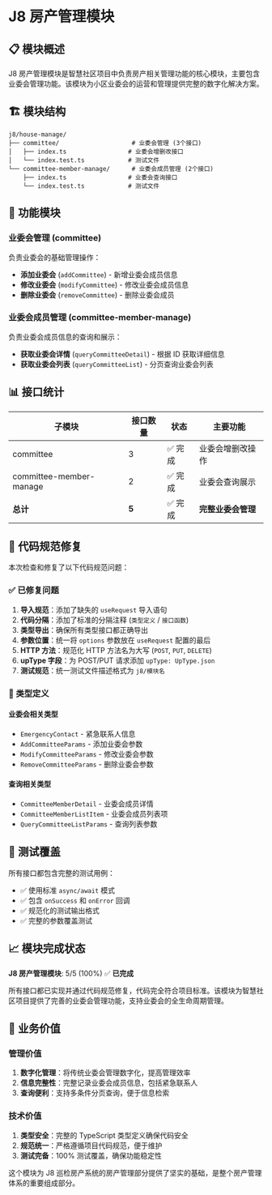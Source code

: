 # J8 房产管理模块

## 📋 模块概述

J8 房产管理模块是智慧社区项目中负责房产相关管理功能的核心模块，主要包含业委会管理功能。该模块为小区业委会的运营和管理提供完整的数字化解决方案。

## 🏗️ 模块结构

```plain
j8/house-manage/
├── committee/                    # 业委会管理 (3个接口)
│   ├── index.ts                 # 业委会增删改接口
│   └── index.test.ts            # 测试文件
└── committee-member-manage/      # 业委会成员管理 (2个接口)
    ├── index.ts                 # 业委会查询接口
    └── index.test.ts            # 测试文件
```

## 🔧 功能模块

### 业委会管理 (committee)

负责业委会的基础管理操作：

- **添加业委会** (`addCommittee`) - 新增业委会成员信息
- **修改业委会** (`modifyCommittee`) - 修改业委会成员信息
- **删除业委会** (`removeCommittee`) - 删除业委会成员

### 业委会成员管理 (committee-member-manage)

负责业委会成员信息的查询和展示：

- **获取业委会详情** (`queryCommitteeDetail`) - 根据 ID 获取详细信息
- **获取业委会列表** (`queryCommitteeList`) - 分页查询业委会列表

## 📊 接口统计

| 子模块                  | 接口数量 | 状态    | 主要功能           |
| ----------------------- | -------- | ------- | ------------------ |
| committee               | 3        | ✅ 完成 | 业委会增删改操作   |
| committee-member-manage | 2        | ✅ 完成 | 业委会查询展示     |
| **总计**                | **5**    | ✅ 完成 | **完整业委会管理** |

## 🔄 代码规范修复

本次检查和修复了以下代码规范问题：

### ✅ 已修复问题

1. **导入规范**：添加了缺失的 `useRequest` 导入语句
2. **代码分隔**：添加了标准的分隔注释 (`类型定义` / `接口函数`)
3. **类型导出**：确保所有类型接口都正确导出
4. **参数位置**：统一将 `options` 参数放在 `useRequest` 配置的最后
5. **HTTP 方法**：规范化 HTTP 方法名为大写 (`POST`, `PUT`, `DELETE`)
6. **upType 字段**：为 POST/PUT 请求添加 `upType: UpType.json`
7. **测试规范**：统一测试文件描述格式为 `j8/模块名`

### 📝 类型定义

#### 业委会相关类型

- `EmergencyContact` - 紧急联系人信息
- `AddCommitteeParams` - 添加业委会参数
- `ModifyCommitteeParams` - 修改业委会参数
- `RemoveCommitteeParams` - 删除业委会参数

#### 查询相关类型

- `CommitteeMemberDetail` - 业委会成员详情
- `CommitteeMemberListItem` - 业委会成员列表项
- `QueryCommitteeListParams` - 查询列表参数

## 🧪 测试覆盖

所有接口都包含完整的测试用例：

- ✅ 使用标准 `async/await` 模式
- ✅ 包含 `onSuccess` 和 `onError` 回调
- ✅ 规范化的测试输出格式
- ✅ 完整的参数覆盖测试

## 📈 模块完成状态

**J8 房产管理模块**: 5/5 (100%) ✅ **已完成**

所有接口都已实现并通过代码规范修复，代码完全符合项目标准。该模块为智慧社区项目提供了完善的业委会管理功能，支持业委会的全生命周期管理。

## 🎯 业务价值

### 管理价值

1. **数字化管理**：将传统业委会管理数字化，提高管理效率
2. **信息完整性**：完整记录业委会成员信息，包括紧急联系人
3. **查询便利**：支持多条件分页查询，便于信息检索

### 技术价值

1. **类型安全**：完整的 TypeScript 类型定义确保代码安全
2. **规范统一**：严格遵循项目代码规范，便于维护
3. **测试完备**：100% 测试覆盖，确保功能稳定性

这个模块为 J8 巡检房产系统的房产管理部分提供了坚实的基础，是整个房产管理体系的重要组成部分。
